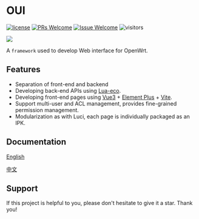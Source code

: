 # OUI

[1]: https://img.shields.io/badge/license-MIT-brightgreen.svg?style=plastic
[2]: /LICENSE
[3]: https://img.shields.io/badge/PRs-welcome-brightgreen.svg?style=plastic
[4]: https://github.com/zhaojh329/oui/pulls
[5]: https://img.shields.io/badge/Issues-welcome-brightgreen.svg?style=plastic
[6]: https://github.com/zhaojh329/oui/issues/new

[![license][1]][2]
[![PRs Welcome][3]][4]
[![Issue Welcome][5]][6]
![visitors](https://visitor-badge.laobi.icu/badge?page_id=zhaojh329.oui)

[Lua-eco]: https://github.com/zhaojh329/lua-eco
[Vue3]: https://github.com/vuejs/core
[Element Plus]: https://github.com/element-plus/element-plus
[Vite]: https://github.com/vitejs/vite

![](/oui.gif)

A `framework` used to develop Web interface for OpenWrt.

## Features

* Separation of front-end and backend
* Developing back-end APIs using [Lua-eco].
* Developing front-end pages using [Vue3] + [Element Plus] + [Vite].
* Support multi-user and ACL management, provides fine-grained permission management.
* Modularization as with Luci, each page is individually packaged as an IPK.

## Documentation

[English](https://zhaojh329.github.io/oui/)

[中文](https://zhaojh329.github.io/oui/zh/)

## Support

If this project is helpful to you, please don't hesitate to give it a star. Thank you!
